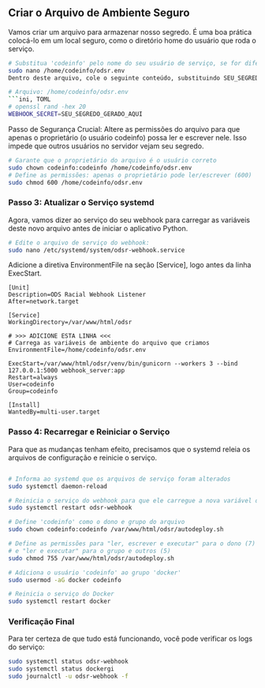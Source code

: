 ## Criar o Arquivo de Ambiente Seguro
Vamos criar um arquivo para armazenar nosso segredo. É uma boa prática colocá-lo em um local seguro, como o diretório home do usuário que roda o serviço.

```Bash
# Substitua 'codeinfo' pelo nome do seu usuário de serviço, se for diferente
sudo nano /home/codeinfo/odsr.env
Dentro deste arquivo, cole o seguinte conteúdo, substituindo SEU_SEGREDO_GERADO_AQUI pelo segredo que você copiou no passo anterior:

# Arquivo: /home/codeinfo/odsr.env
```ini, TOML
# openssl rand -hex 20
WEBHOOK_SECRET=SEU_SEGREDO_GERADO_AQUI
```

Passo de Segurança Crucial: Altere as permissões do arquivo para que apenas o proprietário (o usuário codeinfo) possa ler e escrever nele. Isso impede que outros usuários no servidor vejam seu segredo.

```Bash
# Garante que o proprietário do arquivo é o usuário correto
sudo chown codeinfo:codeinfo /home/codeinfo/odsr.env
# Define as permissões: apenas o proprietário pode ler/escrever (600)
sudo chmod 600 /home/codeinfo/odsr.env
```

### Passo 3: Atualizar o Serviço systemd
Agora, vamos dizer ao serviço do seu webhook para carregar as variáveis deste novo arquivo antes de iniciar o aplicativo Python.



```Bash
# Edite o arquivo de serviço do webhook:
sudo nano /etc/systemd/system/odsr-webhook.service
```

Adicione a diretiva EnvironmentFile na seção [Service], logo antes da linha ExecStart.

```Ini, TOML
[Unit]
Description=ODS Racial Webhook Listener
After=network.target

[Service]
WorkingDirectory=/var/www/html/odsr

# >>> ADICIONE ESTA LINHA <<<
# Carrega as variáveis de ambiente do arquivo que criamos
EnvironmentFile=/home/codeinfo/odsr.env

ExecStart=/var/www/html/odsr/venv/bin/gunicorn --workers 3 --bind 127.0.0.1:5000 webhook_server:app
Restart=always
User=codeinfo
Group=codeinfo

[Install]
WantedBy=multi-user.target
```

### Passo 4: Recarregar e Reiniciar o Serviço
Para que as mudanças tenham efeito, precisamos que o systemd releia os arquivos de configuração e reinicie o serviço.

```Bash

# Informa ao systemd que os arquivos de serviço foram alterados
sudo systemctl daemon-reload

# Reinicia o serviço do webhook para que ele carregue a nova variável de ambiente
sudo systemctl restart odsr-webhook

# Define 'codeinfo' como o dono e grupo do arquivo
sudo chown codeinfo:codeinfo /var/www/html/odsr/autodeploy.sh

# Define as permissões para "ler, escrever e executar" para o dono (7)
# e "ler e executar" para o grupo e outros (5)
sudo chmod 755 /var/www/html/odsr/autodeploy.sh

# Adiciona o usuário 'codeinfo' ao grupo 'docker'
sudo usermod -aG docker codeinfo

# Reinicia o serviço do Docker
sudo systemctl restart docker
```

### Verificação Final
Para ter certeza de que tudo está funcionando, você pode verificar os logs do serviço:

```Bash
sudo systemctl status odsr-webhook
sudo systemctl status dockergi
sudo journalctl -u odsr-webhook -f
```

